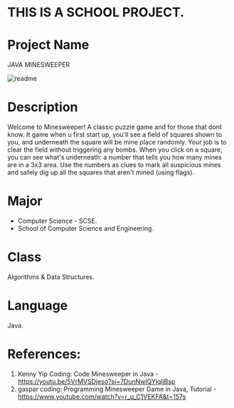 # THIS IS A SCHOOL PROJECT. 
# Project Name
JAVA MINESWEEPER

![readme](https://github.com/Mykeekk/MineSweeper/assets/150079767/eb6dc6aa-da03-4f72-8f48-14c42cf3f2d9)

# Description
Welcome to Minesweeper! A classic puzzle game and for those that dont know. It game when u first start up, you'll see a field of squares shown to you, and underneath the square will be mine place randomly. Your job is to clear the field without triggering any bombs. When you click on a square, you can see what's underneath: a number that tells you how many mines are in a 3x3 area. Use the numbers as clues to mark all suspicious mines and safely dig up all the squares that aren't mined (using flags).

# Major
- Computer Science - SCSE.
- School of Computer Science and Engineering.

# Class
Algorithms & Data Structures.

# Language
Java.

# References:
1. Kenny Yip Coding: Code Minesweeper in Java - https://youtu.be/5VrMVSDjeso?si=7DunNwlQYjqljBsp
2. gaspar coding: Programming Minesweeper Game in Java, Tutorial - https://www.youtube.com/watch?v=r_u_C1VEKFA&t=157s
